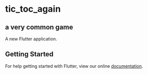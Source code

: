 # tic_toc_again
## a very common game
A new Flutter application.

## Getting Started

For help getting started with Flutter, view our online
[documentation](https://flutter.io/).

